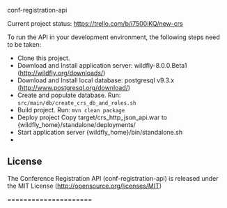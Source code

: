 conf-registration-api

Current project status: https://trello.com/b/i7500iKQ/new-crs

To run the API in your development environment, the following steps need to be taken:

* Clone this project.
* Download and Install application server: wildfly-8.0.0.Beta1 (http://wildfly.org/downloads/)
* Download and Install local database: postgresql v9.3.x (http://www.postgresql.org/download/)
* Create and populate database.  Run: `src/main/db/create_crs_db_and_roles.sh`
* Build project. Run: `mvn clean package`
* Deploy project Copy target/crs_http_json_api.war to {wildfly_home}/standalone/deployments/
* Start application server {wildfly_home}/bin/standalone.sh
* 

## License

The Conference Registration API (conf-registration-api) is released under the MIT License (http://opensource.org/licenses/MIT)

=====================

